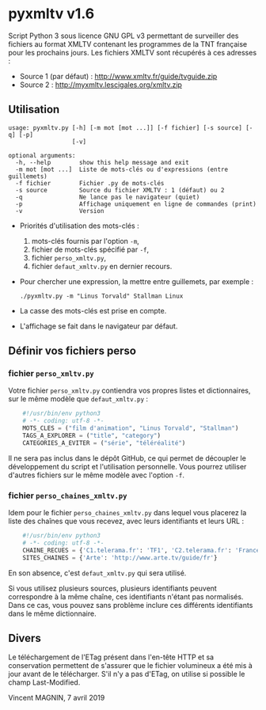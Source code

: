 # pyxmltv v1.6

Script Python 3 sous licence GNU GPL v3 permettant de surveiller des fichiers au
format XMLTV contenant les programmes de la TNT française pour les prochains
jours. Les fichiers XMLTV sont récupérés à ces adresses :

* Source 1 (par défaut) : http://www.xmltv.fr/guide/tvguide.zip
* Source 2 : http://myxmltv.lescigales.org/xmltv.zip


## Utilisation

```
usage: pyxmltv.py [-h] [-m mot [mot ...]] [-f fichier] [-s source] [-q] [-p]
                  [-v]

optional arguments:
  -h, --help        show this help message and exit
  -m mot [mot ...]  Liste de mots-clés ou d'expressions (entre guillemets)
  -f fichier        Fichier .py de mots-clés
  -s source         Source du fichier XMLTV : 1 (défaut) ou 2
  -q                Ne lance pas le navigateur (quiet)
  -p                Affichage uniquement en ligne de commandes (print)
  -v                Version
```

* Priorités d'utilisation des mots-clés :
    1. mots-clés fournis par l'option `-m`,
    2. fichier de mots-clés spécifié par `-f`,
    3. fichier `perso_xmltv.py`,
    4. fichier `defaut_xmltv.py` en dernier recours.
* Pour chercher une expression, la mettre entre guillemets, par exemple :

    `./pyxmltv.py -m "Linus Torvald" Stallman Linux`
* La casse des mots-clés est prise en compte.
* L'affichage se fait dans le navigateur par défaut.

## Définir vos fichiers perso

### fichier `perso_xmltv.py`

Votre fichier `perso_xmltv.py` contiendra vos propres listes et dictionnaires,
sur le même modèle que `defaut_xmltv.py` :

```python
    #!/usr/bin/env python3
    # -*- coding: utf-8 -*-
    MOTS_CLES = ("film d'animation", "Linus Torvald", "Stallman")
    TAGS_A_EXPLORER = ("title", "category")
    CATEGORIES_A_EVITER = ("série", "téléréalité")
```

Il ne sera pas inclus dans le dépôt GitHub, ce qui permet de découpler le
développement du script et l'utilisation personnelle. Vous pourrez utiliser
d'autres fichiers sur le même modèle avec l'option `-f`.

### fichier `perso_chaines_xmltv.py`

Idem pour le fichier `perso_chaines_xmltv.py` dans lequel vous placerez la liste
des chaînes que vous recevez, avec leurs identifiants et leurs URL :

```python
    #!/usr/bin/env python3
    # -*- coding: utf-8 -*-
    CHAINE_RECUES = {'C1.telerama.fr': 'TF1', 'C2.telerama.fr': 'France 2'}
    SITES_CHAINES = {'Arte': 'http://www.arte.tv/guide/fr'}
```

En son absence, c'est `defaut_xmltv.py` qui sera utilisé.

Si vous utilisez plusieurs sources, plusieurs identifiants peuvent correspondre
à la même chaîne, ces identifiants n'étant pas normalisés. Dans ce cas, vous
pouvez sans problème inclure ces différents identifiants dans le même
dictionnaire.

## Divers

Le téléchargement de l'ETag présent dans l'en-tête HTTP et sa conservation
permettent de s'assurer que le fichier volumineux a été mis à jour avant
de le télécharger. S'il n'y a pas d'ETag, on utilise si possible le champ
Last-Modified.


Vincent MAGNIN, 7 avril 2019

